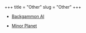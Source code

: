 +++
title = "Other"
slug = "Other"
+++


- [Backgammon AI](https://fionapaine.shinyapps.io/backgammon_shiny/)

- [Minor Planet](https://minorplanetcenter.net/db_search/show_object?utf8=%E2%9C%93&object_id=25298)



